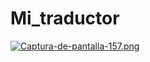 # Mi_traductor
[![Captura-de-pantalla-157.png](https://i.postimg.cc/rmHqD93M/Captura-de-pantalla-157.png)](https://postimg.cc/wyDCPD9G)

